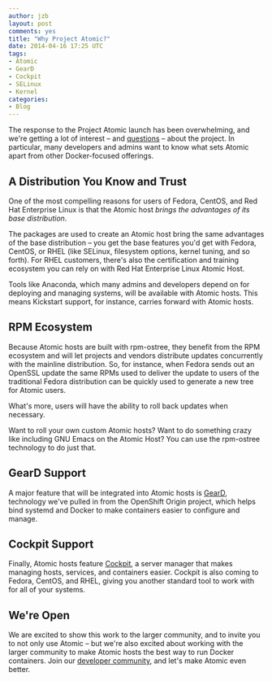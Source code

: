 ```yaml
---
author: jzb
layout: post
comments: yes
title: "Why Project Atomic?"
date: 2014-04-16 17:25 UTC
tags:
- Atomic
- GearD
- Cockpit
- SELinux
- Kernel
categories:
- Blog
---
```

The response to the Project Atomic launch has been overwhelming, and we're getting a lot of interest &ndash; and [questions](http://ask.projectatomic.io/en/questions/) &ndash; about the project. In particular, many developers and admins want to know what sets Atomic apart from other Docker-focused offerings. 

## A Distribution You Know and Trust

One of the most compelling reasons for users of Fedora, CentOS, and Red Hat Enterprise Linux is that the Atomic host *brings the advantages of its base distribution*. 

The packages are used to create an Atomic host bring the same advantages of the base distribution &ndash; you get the base features you'd get with Fedora, CentOS, or RHEL (like SELinux, filesystem options, kernel tuning, and so forth). For RHEL customers, there's also the certification and training ecosystem you can rely on with Red Hat Enterprise Linux Atomic Host. 

Tools like Anaconda, which many admins and developers depend on for deploying and managing systems, will be available with Atomic hosts. This means Kickstart support, for instance, carries forward with Atomic hosts.

## RPM Ecosystem

Because Atomic hosts are built with rpm-ostree, they benefit from the RPM ecosystem and will let projects and vendors distribute updates concurrently with the mainline distribution. So, for instance, when Fedora sends out an OpenSSL update the same RPMs used to deliver the update to users of the traditional Fedora distribution can be quickly used to generate a new tree for Atomic users. 

What's more, users will have the ability to roll back updates when necessary.

Want to roll your own custom Atomic hosts? Want to do something crazy like including GNU Emacs on the Atomic Host? You can use the rpm-ostree technology to do just that.

## GearD Support

A major feature that will be integrated into Atomic hosts is [GearD](http://openshift.github.io/geard/), technology we've pulled in from the OpenShift Origin project, which helps bind systemd and Docker to make containers easier to configure and manage. 

## Cockpit Support

Finally, Atomic hosts feature [Cockpit](http://cockpit-project.org/), a server manager that makes managing hosts, services, and containers easier. Cockpit is also coming to Fedora, CentOS, and RHEL, giving you another standard tool to work with for all of your systems.

## We're Open

We are excited to show this work to the larger community, and to invite you to not only use Atomic &ndash; but we're also excited about working with the larger community to make Atomic hosts the best way to run Docker containers. Join our [developer community](http://www.projectatomic.io/community/), and let's make Atomic even better.
